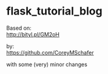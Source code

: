 # flask_tutorial_blog
Based on:  
http://bityl.pl/GM2oH  

by:  
https://github.com/CoreyMSchafer  

with some (very) minor changes    
